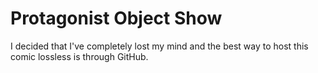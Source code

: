 # Protagonist Object Show
I decided that I've completely lost my mind and the best way to host this comic lossless is through GitHub.